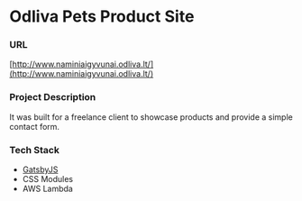 # Odliva Pets Product Site

### URL

[http://www.naminiaigyvunai.odliva.lt/](http://www.naminiaigyvunai.odliva.lt/)

### Project Description

It was built for a freelance client to showcase products and provide a simple contact form.

### Tech Stack

- [GatsbyJS](https://www.gatsbyjs.org/)
- CSS Modules
- AWS Lambda
